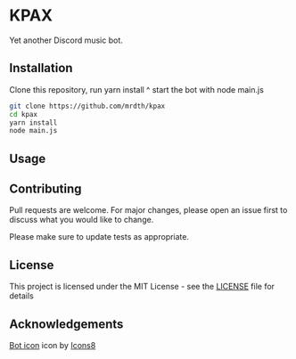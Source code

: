 # KPAX

Yet another Discord music bot.

## Installation

Clone this repository, run yarn install ^ start the bot with node main.js

```bash
git clone https://github.com/mrdth/kpax
cd kpax
yarn install
node main.js
```

## Usage



## Contributing
Pull requests are welcome. For major changes, please open an issue first to discuss what you would like to change.

Please make sure to update tests as appropriate.

## License
This project is licensed under the MIT License - see the [LICENSE](LICENSE) file for details

## Acknowledgements
<a target="_blank" href="https://icons8.com/icons/set/bot">Bot icon</a> icon by <a target="_blank" href="https://icons8.com">Icons8</a>
